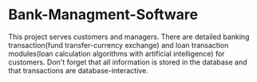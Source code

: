 # Bank-Managment-Software
 This project serves customers and managers. There are detailed banking transaction(fund transfer-currency exchange) and loan transaction modules(loan calculation algorithms with artificial intelligence) for customers. 
 Don't forget that all information is stored in the database and that transactions are database-interactive.
